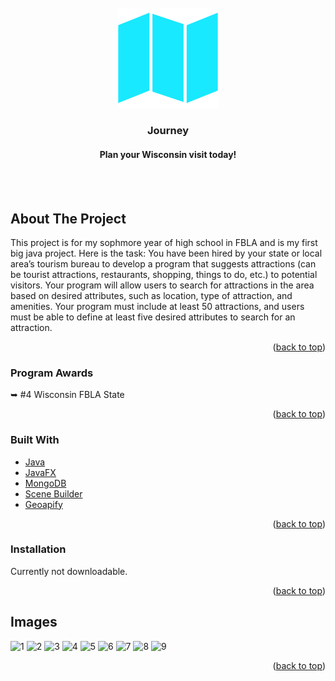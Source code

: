 <div id="top"></div>
<!--
*** Thanks for checking out the Best-README-Template. If you have a suggestion
*** that would make this better, please fork the repo and create a pull request
*** or simply open an issue with the tag "enhancement".
*** Don't forget to give the project a star!
*** Thanks again! Now go create something AMAZING! :D
-->

<!-- PROJECT LOGO -->
<br />
<div align="center">
  <a href="https://github.com/kooperlol/Journey">
    <img src="src/main/resources/me/kooper/fbla/media/Journey.png" alt="Logo" width="160" height="160">
  </a>

<h3>Journey</h3>
<h4>Plan your Wisconsin visit today!</h4>
<br>
<br>
</div>

<!-- ABOUT THE PROJECT -->
## About The Project
This project is for my sophmore year of high school in FBLA and is my first big java project. Here is the task: You have been hired by your state or local area’s tourism bureau to develop a program that suggests attractions (can be tourist attractions, restaurants, shopping, things to do, etc.) to potential visitors. Your program will allow users to search for attractions in the area based on desired attributes, such as location, type of attraction, and amenities. Your program must include at least 50 attractions, and users must be able to define at least five desired attributes to search for an attraction.

<p align="right">(<a href="#top">back to top</a>)</p>


### Program Awards
➥ #4 Wisconsin FBLA State

<p align="right">(<a href="#top">back to top</a>)</p>


### Built With

* [Java](https://www.java.com/en/)
* [JavaFX](https://openjfx.io/)
* [MongoDB](https://www.mongodb.com/)
* [Scene Builder](https://gluonhq.com/products/scene-builder/)
* [Geoapify](https://geoapify.com/)

<p align="right">(<a href="#top">back to top</a>)</p>



### Installation
Currently not downloadable.

<p align="right">(<a href="#top">back to top</a>)</p>



<!-- USAGE EXAMPLES -->
## Images
![1](https://user-images.githubusercontent.com/74805059/176242216-c3c9b312-4898-4461-9e73-c1b3cc3e9925.png)
![2](https://user-images.githubusercontent.com/74805059/176242228-9515d44b-4012-453f-8443-b20d4b5e89d0.png)
![3](https://user-images.githubusercontent.com/74805059/176242232-98c61850-5188-4e2d-9259-bea149fdc8ec.png)
![4](https://user-images.githubusercontent.com/74805059/176242234-ccfe0923-ec3a-42c6-bc52-5477bb90fd16.png)
![5](https://user-images.githubusercontent.com/74805059/176242241-4c391d07-e2d0-4cd5-a4e3-3247b6409714.png)
![6](https://user-images.githubusercontent.com/74805059/176242245-fb02dbd8-0239-4390-8821-e12bb58a8bde.png)
![7](https://user-images.githubusercontent.com/74805059/176242250-3d66abc4-2e92-4747-a5a5-c32617a31364.png)
![8](https://user-images.githubusercontent.com/74805059/176242257-cf7ad9c7-62df-48a8-88d7-bf6145307da3.png)
![9](https://user-images.githubusercontent.com/74805059/176242264-c81e4034-6925-40d9-af05-94b0b03be881.png)

<p align="right">(<a href="#top">back to top</a>)</p>
